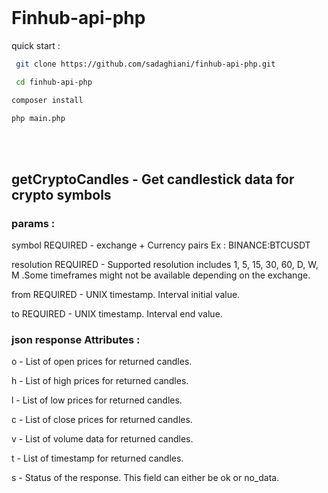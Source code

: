   

</br>

  

# Finhub-api-php

 quick start :

```sh
 git clone https://github.com/sadaghiani/finhub-api-php.git
```

```sh
 cd finhub-api-php
```

```sh
composer install
```
```sh
php main.php 
```
</br>
</br>

## getCryptoCandles - Get candlestick data for crypto symbols

### params :

symbol REQUIRED - exchange + Currency pairs Ex : BINANCE:BTCUSDT
 
resolution REQUIRED - Supported resolution includes 1, 5, 15, 30, 60, D, W, M .Some timeframes might not be available depending on the exchange.

from REQUIRED - UNIX timestamp. Interval initial value.

to REQUIRED - UNIX timestamp. Interval end value.

### json response Attributes :

o - List of open prices for returned candles.

h - List of high prices for returned candles.

l - List of low prices for returned candles.

c - List of close prices for returned candles.

v - List of volume data for returned candles.

t - List of timestamp for returned candles.

s - Status of the response. This field can either be ok or no_data.

